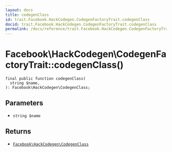 ```yaml
---
layout: docs
title: codegenClass
id: trait.Facebook.HackCodegen.CodegenFactoryTrait.codegenClass
docid: trait.Facebook.HackCodegen.CodegenFactoryTrait.codegenClass
permalink: /docs/reference/trait.Facebook.HackCodegen.CodegenFactoryTrait.codegenClass/
---
```

# Facebook\\HackCodegen\\CodegenFactoryTrait::codegenClass()




``` Hack
final public function codegenClass(
  string $name,
): Facebook\HackCodegen\CodegenClass;
```




## Parameters




+ ` string $name `




## Returns




* [` Facebook\HackCodegen\CodegenClass `](<class.Facebook.HackCodegen.CodegenClass.md>)
